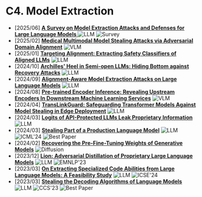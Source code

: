 # C4. Model Extraction
- [2025/06] **[A Survey on Model Extraction Attacks and Defenses for Large Language Models ](https://arxiv.org/abs/2506.22521)** ![LLM](https://img.shields.io/badge/LLM-589cf4) ![Survey](https://img.shields.io/badge/Survey-87b800)
- [2025/02] **[Medical Multimodal Model Stealing Attacks via Adversarial Domain Alignment](https://arxiv.org/abs/2502.02438)** ![VLM](https://img.shields.io/badge/VLM-c7688b)
- [2025/01] **[Targeting Alignment: Extracting Safety Classifiers of Aligned LLMs](https://arxiv.org/abs/2501.16534)** ![LLM](https://img.shields.io/badge/LLM-589cf4)
- [2024/10] **[Archilles' Heel in Semi-open LLMs: Hiding Bottom against Recovery Attacks](https://arxiv.org/abs/2410.11182)** ![LLM](https://img.shields.io/badge/LLM-589cf4)
- [2024/09] **[Alignment-Aware Model Extraction Attacks on Large Language Models](https://arxiv.org/abs/2409.02718)** ![LLM](https://img.shields.io/badge/LLM-589cf4)
- [2024/08] **[Pre-trained Encoder Inference: Revealing Upstream Encoders In Downstream Machine Learning Services](https://arxiv.org/abs/2408.02814)** ![VLM](https://img.shields.io/badge/VLM-c7688b)
- [2024/04] **[TransLinkGuard: Safeguarding Transformer Models Against Model Stealing in Edge Deployment](https://arxiv.org/abs/2404.11121)** ![LLM](https://img.shields.io/badge/LLM-589cf4)
- [2024/03] **[Logits of API-Protected LLMs Leak Proprietary Information](https://arxiv.org/abs/2403.09539)** ![LLM](https://img.shields.io/badge/LLM-589cf4)
- [2024/03] **[Stealing Part of a Production Language Model](https://arxiv.org/abs/2403.06634)** ![LLM](https://img.shields.io/badge/LLM-589cf4) ![ICML'24](https://img.shields.io/badge/ICML'24-f1b800) ![Best Paper](https://img.shields.io/badge/Best_paper-ff0000)
- [2024/02] **[Recovering the Pre-Fine-Tuning Weights of Generative Models](https://arxiv.org/abs/2402.10208)** ![Diffusion](https://img.shields.io/badge/Diffusion-a99cf4)
- [2023/12] **[Lion: Adversarial Distillation of Proprietary Large Language Models](https://aclanthology.org/2023.emnlp-main.189/)** ![LLM](https://img.shields.io/badge/LLM-589cf4) ![EMNLP'23](https://img.shields.io/badge/EMNLP'23-f1b800)
- [2023/03] **[On Extracting Specialized Code Abilities from Large Language Models: A Feasibility Study](https://arxiv.org/abs/2303.03012)** ![LLM](https://img.shields.io/badge/LLM-589cf4) ![ICSE'24](https://img.shields.io/badge/ICSE'24-f1b800)
- [2023/03] **[Stealing the Decoding Algorithms of Language Models](https://arxiv.org/abs/2303.04729)** ![LLM](https://img.shields.io/badge/LLM-589cf4) ![CCS'23](https://img.shields.io/badge/CCS'23-f1b800) ![Best Paper](https://img.shields.io/badge/Best_paper-ff0000)
